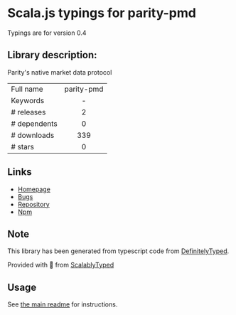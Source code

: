 
# Scala.js typings for parity-pmd

Typings are for version 0.4

## Library description:
Parity's native market data protocol

|                    |                 |
| ------------------ | :-------------: |
| Full name          | parity-pmd |
| Keywords           | - |
| # releases         | 2 |
| # dependents       | 0 |
| # downloads        | 339 |
| # stars            | 0 |

## Links
- [Homepage](https://github.com/paritytrading/node-parity-pmd#readme)
- [Bugs](https://github.com/paritytrading/node-parity-pmd/issues)
- [Repository](https://github.com/paritytrading/node-parity-pmd)
- [Npm](https://www.npmjs.com/package/parity-pmd)
    


## Note
This library has been generated from typescript code from [DefinitelyTyped](https://definitelytyped.org).

Provided with :purple_heart: from [ScalablyTyped](https://github.com/oyvindberg/ScalablyTyped)

## Usage
See [the main readme](../../readme.md) for instructions.



